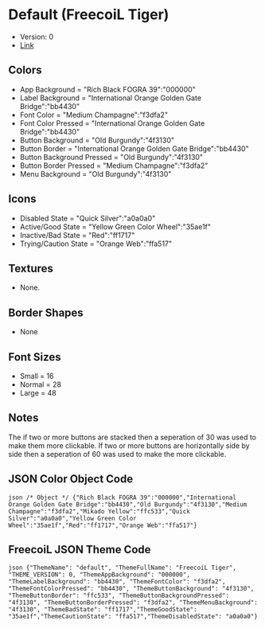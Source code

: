 # Default (FreecoiL Tiger)

* Version: 0
* [Link](https://coolors.co/000000-bb4430-4f3130-f3dfa2-ffc533-a0a0a0-35ae1f-ff1717-ffa517)

## Colors

* App Background = "Rich Black FOGRA 39":"000000"
* Label Background = "International Orange Golden Gate Bridge":"bb4430"
* Font Color = "Medium Champagne":"f3dfa2"
* Font Color Pressed = "International Orange Golden Gate Bridge":"bb4430"
* Button Background = "Old Burgundy":"4f3130"
* Button Border = "International Orange Golden Gate Bridge":"bb4430"
* Button Background Pressed = "Old Burgundy":"4f3130"
* Button Border Pressed = "Medium Champagne":"f3dfa2"
* Menu Background = "Old Burgundy":"4f3130"

## Icons

* Disabled State = "Quick Silver":"a0a0a0"
* Active/Good State = "Yellow Green Color Wheel":"35ae1f"
* Inactive/Bad State = "Red":"ff1717"
* Trying/Caution State = "Orange Web":"ffa517"

## Textures

* None.

## Border Shapes

* None

## Font Sizes

* Small = 16
* Normal = 28
* Large = 48

## Notes

The if two or more buttons are stacked then a seperation of 30 was used to make them more clickable. If two or more buttons are horizontally side by side then a seperation of 60 was used to make the more clickable.

## JSON Color Object Code

``json
/* Object */
{"Rich Black FOGRA 39":"000000","International Orange Golden Gate Bridge":"bb4430","Old Burgundy":"4f3130","Medium Champagne":"f3dfa2","Mikado Yellow":"ffc533","Quick Silver":"a0a0a0","Yellow Green Color Wheel":"35ae1f","Red":"ff1717","Orange Web":"ffa517"}
``

## FreecoiL JSON Theme Code

``json
{"ThemeName": "default", "ThemeFullName": "FreecoiL Tiger", "THEME_VERSION": 0, "ThemeAppBackground": "000000", "ThemeLabelBackground": "bb4430", "ThemeFontColor": "f3dfa2", "ThemeFontColorPressed": "bb4430", "ThemeButtonBackground": "4f3130", "ThemeButtonBorder": "ffc533", "ThemeButtonBackgroundPressed": "4f3130", "ThemeButtonBorderPressed": "f3dfa2", "ThemeMenuBackground": "4f3130", "ThemeBadState": "ff1717","ThemeGoodState": "35ae1f","ThemeCautionState": "ffa517","ThemeDisabledState": "a0a0a0"}
``
